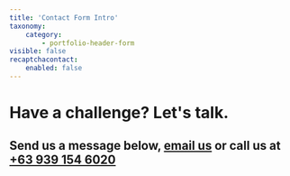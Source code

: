```yaml
---
title: 'Contact Form Intro'
taxonomy:
    category:
        - portfolio-header-form
visible: false
recaptchacontact:
    enabled: false
---
```


# Have a challenge? Let's talk. 

## Send us a message below, [email us](mailto:hello@offshorly.com?Subject=Hello) or call us at [+63 939 154 6020](tel:+639391546020)